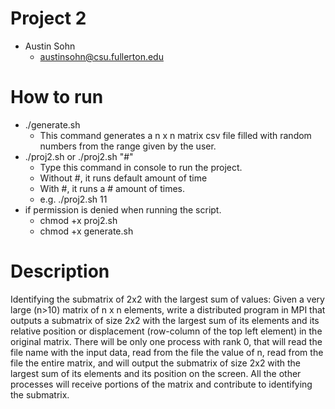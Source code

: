 # Project 2
- Austin Sohn
  - austinsohn@csu.fullerton.edu

# How to run
- ./generate.sh
  - This command generates a n x n matrix csv file filled with random numbers from the range given by the user.
- ./proj2.sh or ./proj2.sh "#"
  - Type this command in console to run the project.
  - Without #, it runs default amount of time
  - With #, it runs a # amount of times.
  - e.g. ./proj2.sh 11
- if permission is denied when running the script.
  - chmod +x proj2.sh
  - chmod +x generate.sh

# Description
Identifying the submatrix of 2x2 with the largest sum of values: Given a very large (n>10) matrix of n x n elements, write a distributed program in MPI that outputs a submatrix of size 2x2 with the largest sum of its elements and its relative position or displacement (row-column of the top left element) in the original matrix. There will be only one process with rank 0, that will read the file name with the input data, read from the file the value of n, read from the file the entire matrix, and will output the submatrix of size 2x2 with the largest sum of its elements and its position on the screen. All the other processes will receive portions of the matrix and contribute to identifying the submatrix.
